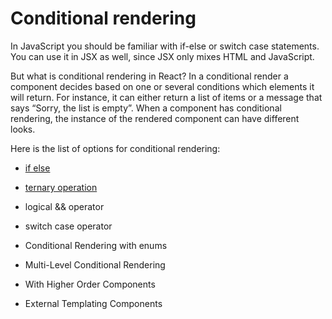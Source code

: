 # Conditional rendering

In JavaScript you should be familiar with if-else or switch case statements. You can use it in JSX as well, since JSX only mixes HTML and JavaScript.

But what is conditional rendering in React? In a conditional render a component decides based on one or several conditions which elements it will return. For instance, it can either return a list of items or a message that says “Sorry, the list is empty”. When a component has conditional rendering, the instance of the rendered component can have different looks.

Here is the list of options for conditional rendering:

* [if else](If-else.md "if else")

* [ternary operation](Ternary-operation.md "ternary operation")

* logical && operator

* switch case operator

* Conditional Rendering with enums

* Multi-Level Conditional Rendering

* With Higher Order Components

* External Templating Components